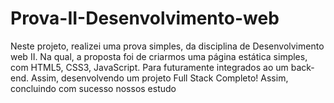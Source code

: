 # Prova-II-Desenvolvimento-web
Neste projeto, realizei uma prova simples, da disciplina de Desenvolvimento web II. Na qual, a proposta foi de criarmos uma página estática simples, com HTML5, CSS3, JavaScript. Para futuramente integrados ao um back-end. Assim, desenvolvendo um projeto Full Stack Completo! Assim, concluindo com sucesso nossos estudo
